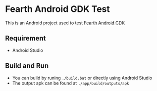 # Fearth Android GDK Test

This is an Android project used to test [Fearth Android GDK](https://github.com/phucanh1939/fearth-android-gdk)

## Requirement
- Android Studio

## Build and Run
- You can build by runing `./build.bat` or directly using Android Studio
- The output apk can be found at `./app/build/outputs/apk`
